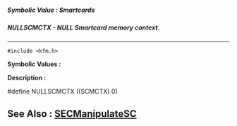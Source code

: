 ##### Symbolic Value : Smartcards
##### NULLSCMCTX - NULL Smartcard memory context.
---
```
#include <kfm.h>
```

**Symbolic Values :**



**Description :**

#define NULLSCMCTX ((SCMCTX) 0)


**See Also :**
[SECManipulateSC](/domino-c-api-docs/reference/Func/SECManipulateSC)
---
